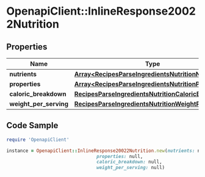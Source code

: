 # OpenapiClient::InlineResponse20022Nutrition

## Properties

Name | Type | Description | Notes
------------ | ------------- | ------------- | -------------
**nutrients** | [**Array&lt;RecipesParseIngredientsNutritionNutrients&gt;**](RecipesParseIngredientsNutritionNutrients.md) |  | 
**properties** | [**Array&lt;RecipesParseIngredientsNutritionProperties&gt;**](RecipesParseIngredientsNutritionProperties.md) |  | 
**caloric_breakdown** | [**RecipesParseIngredientsNutritionCaloricBreakdown**](RecipesParseIngredientsNutritionCaloricBreakdown.md) |  | 
**weight_per_serving** | [**RecipesParseIngredientsNutritionWeightPerServing**](RecipesParseIngredientsNutritionWeightPerServing.md) |  | 

## Code Sample

```ruby
require 'OpenapiClient'

instance = OpenapiClient::InlineResponse20022Nutrition.new(nutrients: null,
                                 properties: null,
                                 caloric_breakdown: null,
                                 weight_per_serving: null)
```


